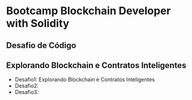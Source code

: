# Bootcamp Blockchain Developer with Solidity

## Desafio de Código 
## Explorando Blockchain e Contratos Inteligentes

- Desafio1: Explorando Blockchain e Contratos Inteligentes
- Desafio2:
- Desafio3: 
